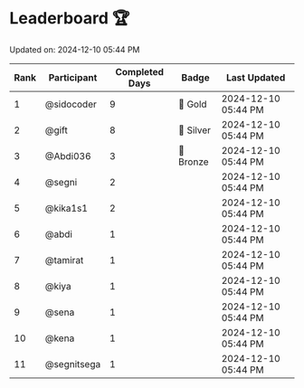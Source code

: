 # Leaderboard 🏆

Updated on: 2024-12-10 05:44 PM

| Rank | Participant       | Completed Days | Badge      | Last Updated         |
|------|-------------------|----------------|------------|----------------------|
| 1    | @sidocoder        | 9              | 🏅 Gold     | 2024-12-10 05:44 PM |
| 2    | @gift             | 8              | 🥈 Silver   | 2024-12-10 05:44 PM |
| 3    | @Abdi036          | 3              | 🥉 Bronze   | 2024-12-10 05:44 PM |
| 4    | @segni            | 2              |            | 2024-12-10 05:44 PM |
| 5    | @kika1s1          | 2              |            | 2024-12-10 05:44 PM |
| 6    | @abdi             | 1              |            | 2024-12-10 05:44 PM |
| 7    | @tamirat          | 1              |            | 2024-12-10 05:44 PM |
| 8    | @kiya             | 1              |            | 2024-12-10 05:44 PM |
| 9    | @sena             | 1              |            | 2024-12-10 05:44 PM |
| 10   | @kena             | 1              |            | 2024-12-10 05:44 PM |
| 11   | @segnitsega       | 1              |            | 2024-12-10 05:44 PM |
